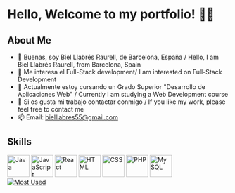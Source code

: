 # Hello, Welcome to my portfolio! 🤩🤩
## About Me
- 👋 Buenas, soy Biel Llabrés Raurell, de Barcelona, España / Hello, I am Biel Llabrés Raurell, from Barcelona, Spain
- 👀 Me interesa el Full-Stack development/ I am interested on Full-Stack Development
- 🌱 Actualmente estoy cursando un Grado Superior "Desarrollo de Aplicaciones Web" / Currently I am studying a Web Development course
- 💞️ Si os gusta mi trabajo contactar conmigo / If you like my work, please feel free to contact me
- 📫 Email: bielllabres55@gmail.com

## Skills
<div>
   <img src="https://www.svgrepo.com/show/184143/java.svg" alt="Java"
   width="50"/>
   <img src="https://www.svgrepo.com/show/353925/javascript.svg" alt="JavaScript"
   width="50"/>     
   <img src="https://www.svgrepo.com/show/354259/react.svg" alt="React"
   width="50"/>
   <img src="https://www.svgrepo.com/show/349402/html5.svg" alt="HTML"
   width="50"/>     
   <img src="https://www.svgrepo.com/show/349330/css3.svg" alt="CSS"
   width="50"/>     
   <img src="https://www.svgrepo.com/show/349474/php.svg" alt="PHP" width="50"/>
   <img src="https://www.svgrepo.com/show/303251/mysql-logo.svg" alt="My SQL" width="50"/>
</div>
<a href="https://github.com/drektmr?tab=repositories" target="_blank">
   <img src="https://github-readme-stats.vercel.app/api/top-langs/?username=bielllabres55&layout=compact&show_icons=true&theme=dracula&bg_color=00000000&hide_border=true"
   alt="Most Used"/>
</a>
